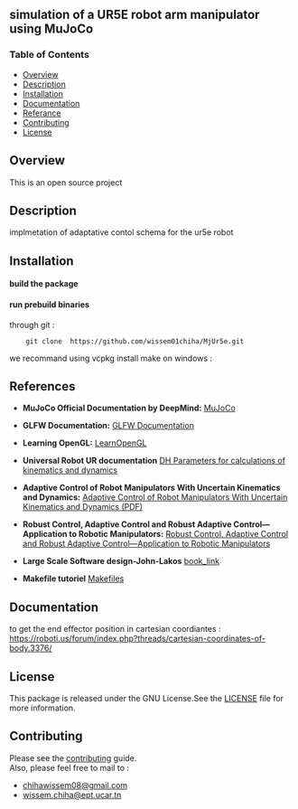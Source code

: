 ## simulation of a UR5E robot arm manipulator using MuJoCo 

 
### Table of Contents
- [Overview](#overview)
- [Description](#description)  
- [Installation](#installation)
- [Documentation](#documentation)
- [Referance](#references)
- [Contributing](#contributing)
- [License](#license)
## Overview
This is an open source project 
## Description
implmetation of adaptative contol schema for the ur5e robot 
## Installation
#### build the package 
#### run prebuild binaries
through git :

        git clone  https://github.com/wissem01chiha/MjUr5e.git
we recommand using vcpkg 
install make on windows : 
## References

- **MuJoCo Official Documentation by DeepMind:**
  [MuJoCo](https://mujoco.readthedocs.io/en/stable/overview.html)

- **GLFW Documentation:**
  [GLFW Documentation](https://www.glfw.org/docs/3.3/build_guide.html)

- **Learning OpenGL:**
  [LearnOpenGL](https://learnopengl.com/)  
- **Universal Robot UR documentation**
[DH Parameters for calculations of kinematics and dynamics](https://www.universal-robots.com/articles/ur/application-installation/dh-parameters-for-calculations-of-kinematics-and-dynamics/?utm_medium=DSMN8&utm_source=LinkedIn)

- **Adaptive Control of Robot Manipulators With Uncertain Kinematics and Dynamics:**
  [Adaptive Control of Robot Manipulators With Uncertain Kinematics and Dynamics (PDF)](https://arxiv.org/pdf/1403.5204v2.pdf)

- **Robust Control, Adaptive Control and Robust Adaptive Control—Application to Robotic Manipulators:**
  [Robust Control, Adaptive Control and Robust Adaptive Control—Application to Robotic Manipulators](https://www.mdpi.com/2411-5134/4/3/49)
- **Large Scale Software design-John-Lakos** 
   [book_link](https://archive.org/details/largescalecsoftw00lako)

 -  **Makefile tutoriel** 
  [Makefiles](https://makefiletutorial.com/)
## Documentation 
to get the end effector position in cartesian coordiantes : 
https://roboti.us/forum/index.php?threads/cartesian-coordinates-of-body.3376/
## License
This package is released under the GNU License.See the [LICENSE](LICENSE) file for more information.
## Contributing
Please see the [contributing](CONTRIBUTING.md) guide.  
Also, please feel free to mail to :

- chihawissem08@gmail.com  
- wissem.chiha@ept.ucar.tn



<!--img src="tmp/icon.png" alt="A cute cat" width="100" height="50"-->

[def]: https://github.com/github/docs/actions/workflows/main.yml/badge.svg?event=push